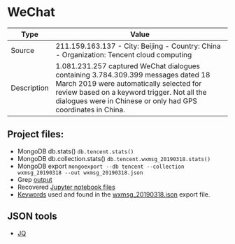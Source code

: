 # WeChat



Type  | Value
----------- | -------------
Source | 211.159.163.137 - City: Beijing  - Country: China  - Organization: Tencent cloud computing
Description | 1.081.231.257 captured WeChat dialogues containing 3.784.309.399 messages dated 18 March 2019 were automatically selected for review based on a keyword trigger. Not all the dialogues were in Chinese or only had GPS coordinates in China.

## Project files:
 * MongoDB db.stats() `db.tencent.stats()`
 * MongoDB db.collection.stats() `db.tencent.wxmsg_20190318.stats()` 
 * MongoDB export `mongoexport --db tencent --collection wxmsg_20190318 --out wxmsg_20190318.json`
 * Grep [output](https://drive.google.com/open?id=19ce7MhhDqmOkwIP9cI0nijbNpA_ojzzK)
 * Recovered [Jupyter notebook files]()
 * [Keywords](https://github.com/GDI-foundation/WeChat/blob/master/keywords.txt) used and found in the [wxmsg_20190318.json]() export file. 

## JSON tools
 * [JQ](https://stedolan.github.io/jq/)
 
